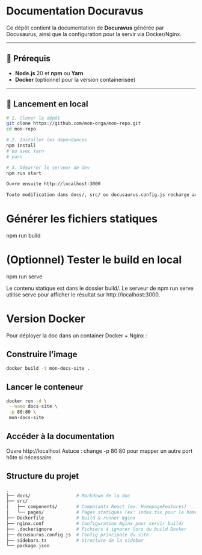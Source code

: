 # Documentation Docuravus

Ce dépôt contient la documentation de **Docuravus** générée par Docusaurus, ainsi que la configuration pour la servir via Docker/Nginx.

---

## 🚀 Prérequis

- **Node.js** 20 et **npm** ou **Yarn**
- **Docker** (optionnel pour la version containerisée)

---

## 🔧 Lancement en local

```bash
# 1. Cloner le dépôt
git clone https://github.com/mon-orga/mon-repo.git
cd mon-repo

# 2. Installer les dépendances
npm install
# ou avec Yarn
# yarn

# 3. Démarrer le serveur de dev
npm run start

Ouvre ensuite http://localhost:3000

Toute modification dans docs/, src/ ou docusaurus.config.js recharge automatiquement la page.
```

# Générer les fichiers statiques

npm run build

# (Optionnel) Tester le build en local

npm run serve

Le contenu statique est dans le dossier build/.
Le serveur de npm run serve utilise serve pour afficher le résultat sur http://localhost:3000.

# Version Docker

Pour déployer la doc dans un container Docker + Nginx :

## Construire l’image

```bash
docker build -t mon-docs-site .
```

## Lancer le conteneur

```bash
docker run -d \
 --name docs-site \
 -p 80:80 \
 mon-docs-site
```

## Accéder à la documentation

Ouvre http://localhost
Astuce : change -p 80:80 pour mapper un autre port hôte si nécessaire.

## Structure du projet

```bash
.
├── docs/                 # Markdown de la doc
├── src/
│   ├── components/       # Composants React (ex: HomepageFeatures)
│   └── pages/            # Pages statiques (ex: index.tsx pour la home)
├── Dockerfile            # Build & runner Nginx
├── nginx.conf            # Configuration Nginx pour servir build/
├── .dockerignore         # Fichiers à ignorer lors du build Docker
├── docusaurus.config.js  # Config principale du site
├── sidebars.ts           # Structure de la sidebar
└── package.json

```
